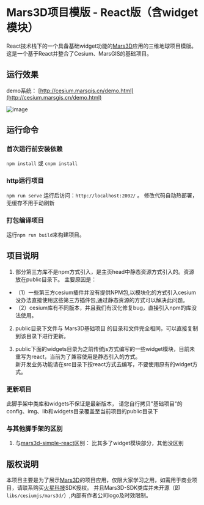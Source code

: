 # Mars3D项目模版 -  React版（含widget模块）
 React技术栈下的一个具备基础widget功能的[Mars3D](http://cesium.marsgis.cn)应用的三维地球项目模版。
 这是一个基于React并整合了Cesium、MarsGIS的基础项目。
 


## 运行效果
 demo系统： [http://cesium.marsgis.cn/demo.html](http://cesium.marsgis.cn/demo.html)

 ![image](http://cesium.marsgis.cn/docs/img/project/1.jpg)
 
 
## 运行命令
 
### 首次运行前安装依赖
 `npm install` 或 `cnpm install`
 
### http运行项目
 `npm run serve`  运行后访问：`http://localhost:2002/`  。 修改代码自动热部署，无缓存不用手动刷新

### 打包编译项目
 运行`npm run build`来构建项目。 


## 项目说明
1. 部分第三方库不是npm方式引入，是主页head中静态资源方式引入的。资源放在public目录下。
 主要原因是：
*    （1）一些第三方cesium插件并没有提供NPM包,以模块化的方式引入cesium没办法直接使用这些第三方插件包,通过静态资源的方式可以解决此问题。
*    （2）cesium库有不同版本，并且我们有汉化修复bug，直接引入npm的库没法使用。
2. public目录下文件与 Mars3D基础项目 的目录和文件完全相同，可以直接复制到该目录下进行更新。

3. public下面的widgets目录为之前传统js方式编写的一些widget模块，目前未重写为react，当前为了兼容使用是静态引入的方式。  
  新开发业务功能请在src目录下按react方式去编写，不要使用原有的widget方式。
 
 
### 更新项目
 此脚手架中类库和widgets不保证是最新版本，
 请您自行拷贝"基础项目"的 config、img、lib和widgets目录覆盖至当前项目的public目录下

### 与其他脚手架的区别
1. 与[mars3d-simple-react](https://github.com/marsgis/mars3d-simple-react)区别：
  比其多了widget模块部分，其他没区别


## 版权说明
  本项目主要是为了展示[Mars3D](http://cesium.marsgis.cn)的项目应用，仅限大家学习之用，如需用于商业项目，请联系购买[火星科技](http://cesium.marsgis.cn)SDK授权。
 并且Mars3D-SDK类库并未开源（即`libs/cesiumjs/mars3d/`）,内部有作者公司logo及时效限制。
